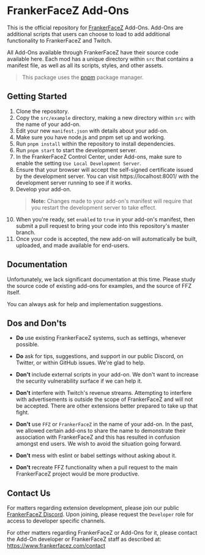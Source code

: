 # FrankerFaceZ Add-Ons

This is the official repository for [FrankerFaceZ](https://www.frankerfacez.com/)
Add-Ons. Add-Ons are additional scripts that users can choose to load to add
additional functionality to FrankerFaceZ and Twitch.

All Add-Ons available through FrankerFaceZ have their source code
available here. Each mod has a unique directory within `src` that
contains a manifest file, as well as all its scripts, styles, and
other assets.

> This package uses the [pnpm](https://pnpm.io/) package manager.

## Getting Started

1.  Clone the repository.
2.  Copy the `src/example` directory, making a new directory within `src` with
    the name of your add-on.
3.  Edit your new `manifest.json` with details about your add-on.
3.  Make sure you have node.js and pnpm set up and working.
4.  Run `pnpm install` within the repository to install dependencies.
5.  Run `pnpm start` to start the development server.
6.  In the FrankerFaceZ Control Center, under Add-ons, make sure to enable the
    setting `Use Local Development Server`.
7.  Ensure that your browser will accept the self-signed certificate issued by
    the development server. You can visit https://localhost:8001/ with the
    development server running to see if it works.
8.  Develop your add-on.
    > **Note:** Changes made to your add-on's manifest will require that you
    > restart the development server to take effect.
9.  When you're ready, set `enabled` to `true` in your add-on's manifest, then
    submit a pull request to bring your code into this repository's master branch.
10. Once your code is accepted, the new add-on will automatically be built,
    uploaded, and made available for end-users.

## Documentation

Unfortunately, we lack significant documentation at this time. Please study the
source code of existing add-ons for examples, and the source of FFZ itself.

You can always ask for help and implementation suggestions.

## Dos and Don'ts

* **Do** use existing FrankerFaceZ systems, such as settings, whenever possible.
* **Do** ask for tips, suggestions, and support in our public Discord, on Twitter,
  or within GitHub issues. We're glad to help.

* **Don't** include external scripts in your add-on. We don't want to increase
  the security vulnerability surface if we can help it.
* **Don't** interfere with Twitch's revenue streams. Attempting to interfere
  with advertisements is outside the scope of FrankerFaceZ and will not be accepted.
  There are other extensions better prepared to take up that fight.
* **Don't** use `FFZ` or `FrankerFaceZ` in the name of your add-on. In the past,
  we allowed certain add-ons to share the name to demonstrate their association
  with FrankerFaceZ and this has resulted in confusion amongst end users. We wish
  to avoid the situation going forward.
* **Don't** mess with eslint or babel settings without asking about it.
* **Don't** recreate FFZ functionality when a pull request to the main FrankerFaceZ
  project would be more productive.


## Contact Us

For matters regarding extension development, please join our public
[FrankerFaceZ Discord](http://discord.gg/UrAkGhT). Upon joining, please
request the `Developer` role for access to developer specific channels.

For other matters regarding FrankerFaceZ or Add-Ons for it, please contact
the Add-On developer or FrankerFaceZ staff as described at:
https://www.frankerfacez.com/contact
